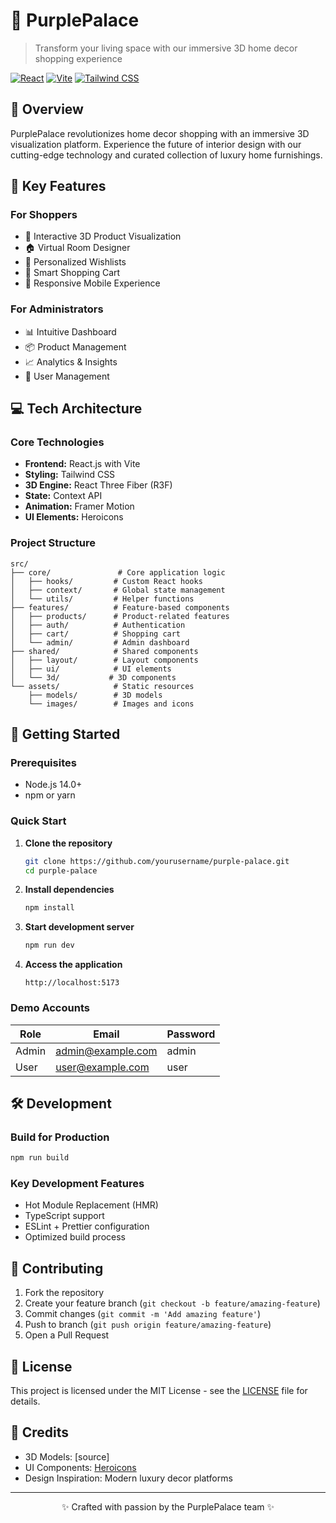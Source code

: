 # 🏰 PurplePalace

> Transform your living space with our immersive 3D home decor shopping experience

[![React](https://img.shields.io/badge/React-20232A?style=for-the-badge&logo=react&logoColor=61DAFB)](https://reactjs.org/)
[![Vite](https://img.shields.io/badge/Vite-B73BFE?style=for-the-badge&logo=vite&logoColor=FFD62E)](https://vitejs.dev/)
[![Tailwind CSS](https://img.shields.io/badge/Tailwind_CSS-38B2AC?style=for-the-badge&logo=tailwind-css&logoColor=white)](https://tailwindcss.com/)

## 📖 Overview

PurplePalace revolutionizes home decor shopping with an immersive 3D visualization platform. Experience the future of interior design with our cutting-edge technology and curated collection of luxury home furnishings.

## 🌟 Key Features

### For Shoppers

- 🎨 Interactive 3D Product Visualization
- 🏠 Virtual Room Designer
- 💜 Personalized Wishlists
- 🛒 Smart Shopping Cart
- 📱 Responsive Mobile Experience

### For Administrators

- 📊 Intuitive Dashboard
- 📦 Product Management
- 📈 Analytics & Insights
- 👥 User Management

## 💻 Tech Architecture

### Core Technologies

- **Frontend:** React.js with Vite
- **Styling:** Tailwind CSS
- **3D Engine:** React Three Fiber (R3F)
- **State:** Context API
- **Animation:** Framer Motion
- **UI Elements:** Heroicons

### Project Structure

```
src/
├── core/               # Core application logic
│   ├── hooks/         # Custom React hooks
│   ├── context/       # Global state management
│   └── utils/         # Helper functions
├── features/          # Feature-based components
│   ├── products/      # Product-related features
│   ├── auth/          # Authentication
│   ├── cart/          # Shopping cart
│   └── admin/         # Admin dashboard
├── shared/            # Shared components
│   ├── layout/        # Layout components
│   ├── ui/            # UI elements
│   └── 3d/           # 3D components
└── assets/            # Static resources
    ├── models/        # 3D models
    └── images/        # Images and icons
```

## 🚀 Getting Started

### Prerequisites

- Node.js 14.0+
- npm or yarn

### Quick Start

1. **Clone the repository**

   ```bash
   git clone https://github.com/yourusername/purple-palace.git
   cd purple-palace
   ```

2. **Install dependencies**

   ```bash
   npm install
   ```

3. **Start development server**

   ```bash
   npm run dev
   ```

4. **Access the application**
   ```
   http://localhost:5173
   ```

### Demo Accounts

| Role  | Email             | Password |
| ----- | ----------------- | -------- |
| Admin | admin@example.com | admin    |
| User  | user@example.com  | user     |

## 🛠️ Development

### Build for Production

```bash
npm run build
```

### Key Development Features

- Hot Module Replacement (HMR)
- TypeScript support
- ESLint + Prettier configuration
- Optimized build process

## 🤝 Contributing

1. Fork the repository
2. Create your feature branch (`git checkout -b feature/amazing-feature`)
3. Commit changes (`git commit -m 'Add amazing feature'`)
4. Push to branch (`git push origin feature/amazing-feature`)
5. Open a Pull Request

## 📄 License

This project is licensed under the MIT License - see the [LICENSE](LICENSE) file for details.

## 🙏 Credits

- 3D Models: [source]
- UI Components: [Heroicons](https://heroicons.com)
- Design Inspiration: Modern luxury decor platforms

---

<p align="center">✨ Crafted with passion by the PurplePalace team ✨</p>
